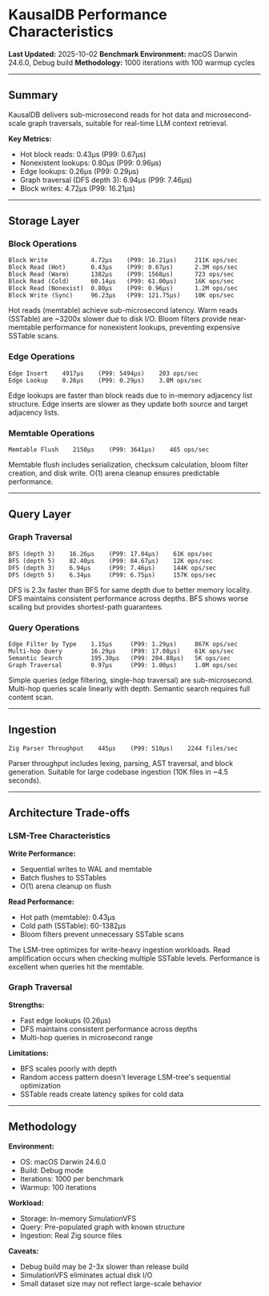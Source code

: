 # KausalDB Performance Characteristics

**Last Updated:** 2025-10-02
**Benchmark Environment:** macOS Darwin 24.6.0, Debug build
**Methodology:** 1000 iterations with 100 warmup cycles

---

## Summary

KausalDB delivers sub-microsecond reads for hot data and microsecond-scale graph traversals, suitable for real-time LLM context retrieval.

**Key Metrics:**
- Hot block reads: 0.43μs (P99: 0.67μs)
- Nonexistent lookups: 0.80μs (P99: 0.96μs)
- Edge lookups: 0.26μs (P99: 0.29μs)
- Graph traversal (DFS depth 3): 6.94μs (P99: 7.46μs)
- Block writes: 4.72μs (P99: 16.21μs)

---

## Storage Layer

### Block Operations

```
Block Write            4.72μs    (P99: 16.21μs)     211K ops/sec
Block Read (Hot)       0.43μs    (P99: 0.67μs)      2.3M ops/sec
Block Read (Warm)      1382μs    (P99: 1568μs)      723 ops/sec
Block Read (Cold)      60.14μs   (P99: 61.00μs)     16K ops/sec
Block Read (Nonexist)  0.80μs    (P99: 0.96μs)      1.2M ops/sec
Block Write (Sync)     96.23μs   (P99: 121.75μs)    10K ops/sec
```

Hot reads (memtable) achieve sub-microsecond latency. Warm reads (SSTable) are ~3200x slower due to disk I/O. Bloom filters provide near-memtable performance for nonexistent lookups, preventing expensive SSTable scans.

### Edge Operations

```
Edge Insert    4917μs    (P99: 5494μs)    203 ops/sec
Edge Lookup    0.26μs    (P99: 0.29μs)    3.8M ops/sec
```

Edge lookups are faster than block reads due to in-memory adjacency list structure. Edge inserts are slower as they update both source and target adjacency lists.

### Memtable Operations

```
Memtable Flush    2150μs    (P99: 3641μs)    465 ops/sec
```

Memtable flush includes serialization, checksum calculation, bloom filter creation, and disk write. O(1) arena cleanup ensures predictable performance.

---

## Query Layer

### Graph Traversal

```
BFS (depth 3)    16.26μs    (P99: 17.04μs)    61K ops/sec
BFS (depth 5)    82.40μs    (P99: 84.67μs)    12K ops/sec
DFS (depth 3)    6.94μs     (P99: 7.46μs)     144K ops/sec
DFS (depth 5)    6.34μs     (P99: 6.75μs)     157K ops/sec
```

DFS is 2.3x faster than BFS for same depth due to better memory locality. DFS maintains consistent performance across depths. BFS shows worse scaling but provides shortest-path guarantees.

### Query Operations

```
Edge Filter by Type    1.15μs     (P99: 1.29μs)     867K ops/sec
Multi-hop Query        16.29μs    (P99: 17.08μs)    61K ops/sec
Semantic Search        195.30μs   (P99: 204.88μs)   5K ops/sec
Graph Traversal        0.97μs     (P99: 1.00μs)     1.0M ops/sec
```

Simple queries (edge filtering, single-hop traversal) are sub-microsecond. Multi-hop queries scale linearly with depth. Semantic search requires full content scan.

---

## Ingestion

```
Zig Parser Throughput    445μs    (P99: 510μs)    2244 files/sec
```

Parser throughput includes lexing, parsing, AST traversal, and block generation. Suitable for large codebase ingestion (10K files in ~4.5 seconds).

---

## Architecture Trade-offs

### LSM-Tree Characteristics

**Write Performance:**
- Sequential writes to WAL and memtable
- Batch flushes to SSTables
- O(1) arena cleanup on flush

**Read Performance:**
- Hot path (memtable): 0.43μs
- Cold path (SSTable): 60-1382μs
- Bloom filters prevent unnecessary SSTable scans

The LSM-tree optimizes for write-heavy ingestion workloads. Read amplification occurs when checking multiple SSTable levels. Performance is excellent when queries hit the memtable.

### Graph Traversal

**Strengths:**
- Fast edge lookups (0.26μs)
- DFS maintains consistent performance across depths
- Multi-hop queries in microsecond range

**Limitations:**
- BFS scales poorly with depth
- Random access pattern doesn't leverage LSM-tree's sequential optimization
- SSTable reads create latency spikes for cold data

---

## Methodology

**Environment:**
- OS: macOS Darwin 24.6.0
- Build: Debug mode
- Iterations: 1000 per benchmark
- Warmup: 100 iterations

**Workload:**
- Storage: In-memory SimulationVFS
- Query: Pre-populated graph with known structure
- Ingestion: Real Zig source files

**Caveats:**
- Debug build may be 2-3x slower than release build
- SimulationVFS eliminates actual disk I/O
- Small dataset size may not reflect large-scale behavior
